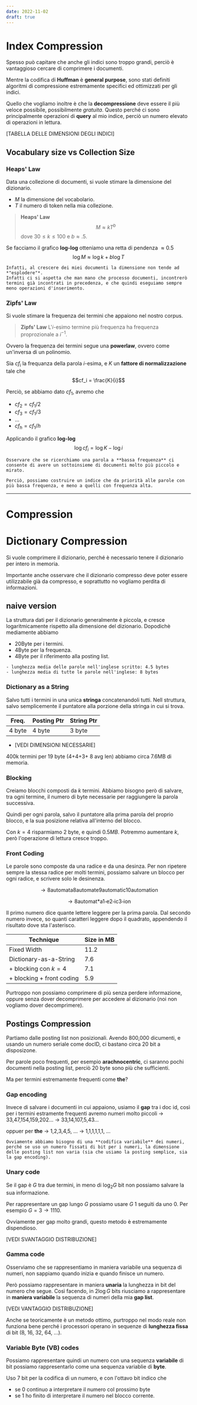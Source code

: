 ```yaml
---
date: 2022-11-02
draft: true
---
```


# Index Compression
Spesso può capitare che anche gli indici sono troppo grandi, perciò è vantaggioso cercare di comprimere i documenti.

Mentre la codifica di **Huffman** è **general purpose**, sono stati definiti algoritmi di compressione estremamente specifici ed ottimizzati per gli indici.

Quello che vogliamo inoltre è che la **decompressione** deve essere il più veloce possibile, possibilmente *gratuita*.
Questo perché ci sono principalmente operazioni di **query** al mio indice, perciò un numero elevato di operazioni in lettura.

[TABELLA DELLE DIMENSIONI DEGLI INDICI]

## Vocabulary size vs Collection Size

### Heaps' Law
Data una collezione di documenti, si vuole stimare la dimensione del dizionario.
- $M$ la dimensione del vocabolario.
- $T$ il numero di token nella mia collezione.

> **Heaps' Law**
> $$M \approx k T^b$$
> dove $30 \leq k \leq 100$ e $b \approx .5$.

Se facciamo il grafico **log-log** otteniamo una retta di pendenza $\approx 0.5$
$$\log{M} \approx \log{k} + b \log{T}$$

```ad-success
Infatti, al crescere dei miei documenti la dimensione non tende ad *"esplodere"*.
Infatti ci si aspetta che man mano che processo documenti, incontrerò termini già incontrati in precedenza, e che quindi eseguiamo sempre meno operazioni d'inserimento.
```


### Zipfs' Law
Si vuole stimare la frequenza dei termini che appaiono nel nostro corpus.

> **Zipfs' Law**
> L'$i$-esimo termine più frequenza ha frequenza proprozionale a $i^{-1}$.

Ovvero la frequenza dei termini segue una **powerlaw**, ovvero come un'inversa di un polinomio.

Sia $cf_i$ la frequanza della parola $i$-esima, e $K$ un **fattore di normalizzazione** tale che $$cf_i = \frac{K}{i}$$

Perciò, se abbiamo dato $cf_1$, avremo che
- $cf_2 = cf_1/2$
 - $cf_3 = cf_1/3$
 - ...
 - $cf_h = cf_1/h$

Applicando il grafico **log-log** 
$$\log{cf_i} = \log{K} - \log{i}$$

```ad-note
Osservare che se ricerchiamo una parola a **bassa frequenza** ci consente di avere un sottoinsieme di documenti molto più piccolo e mirato.

Perciò, possiamo costruire un indice che da priorità alle parole con più bassa frequenza, e meno a quelli con frequenza alta.
```

-----
# Compression

# Dictionary Compression
Si vuole comprimere il dizionario, perché è necessario tenere il dizionario per intero in memoria.

Importante anche osservare che il dizionario compresso deve poter essere utilizzabile già da compresso, e soprattutto no vogliamo perdita di informazioni.

## naive version
La struttura dati per il dizionario generalmente è piccola, e cresce logaritmicamente rispetto alla dimensione del dizionario.
Dopodichè mediamente abbiamo
- 20Byte per i termini.
- 4Byte per la frequenza.
- 4Byte per il riferimento alla posting list.

```ad-note
- lunghezza media delle parole nell'inglese scritto: 4.5 bytes
- lunghezza media di tutte le parole nell'inglese: 8 bytes
```

### Dictionary as a String
Salvo tutti i termini in una unica **stringa** concatenandoli tutti.
Nell struttura, salvo semplicemente il puntatore alla porzione della stringa in cui si trova.

Freq. | Posting Ptr | String Ptr
---|---|---
4 byte | 4 byte | 3 byte

- [VEDI DIMENSIONI NECESSARIE]

400k termini per 19 byte (4+4+3+ 8 avg len) abbiamo circa 7.6MB di memoria.

### Blocking
Creiamo blocchi composti da $k$ termini.
Abbiamo bisogno però di salvare, tra ogni termine, il numero di byte necessarie per raggiungere la parola successiva.

Quindi per ogni parola, salvo il puntatore alla prima parola del proprio blocco, e la sua posizione relativa all'interno del blocco.

Con $k = 4$ risparmiamo 2 byte, e quindi $0.5MB$.
Potremmo aumentare $k$, però l'operazione di lettura cresce troppo.

### Front Coding
Le parole sono composte da una radice e da una desinza.
Per non ripetere sempre la stessa radice per molti termini, possiamo salvare un blocco per ogni radice, e scrivere solo le desinenza.

$$\rightarrow8\text{automata}8\text{automate}9\text{automatic}10\text{automation}$$

$$\rightarrow 8\text{automat*a}1\square\text{e}2\square\text{ic}3\square\text{ion}$$

Il primo numero dice quante lettere leggere per la prima parola.
Dal secondo numero invece, so quanti caratteri leggere dopo il quadrato, appendendo il risultato dove sta l'asterisco.

Technique | Size in MB
---|---
Fixed Width | 11.2
Dictionary-as-a-String | 7.6
\+ blocking con $k = 4$ | 7.1
\+ blocking \+ front coding | 5.9

Purtroppo non possiamo comprimere di più senza perdere informazione, oppure senza dover decomprimere per accedere al dizionario (noi non vogliamo dover decomprimere).

## Postings Compression
Partiamo dalle posting list non posizionali.
Avendo 800,000 dicumenti, e usando un numero seriale come docID, ci bastano circa 20 bit a disposizone.

Per parole poco frequenti, per esempio **arachnocentric**, ci saranno pochi documenti nella posting list, perciò 20 byte sono più che sufficienti.

Ma per termini estremamente frequenti come **the**?

### Gap encoding
Invece di salvare i documenti in cui appaiono, usiamo il **gap** tra i doc id, così per i termini estramente frequenti avremo numeri molto piccoli
-> 33,47,154,159,202...
-> 33,14,107,5,43...

oppuer per **the**
-> 1,2,3,4,5, ...
-> 1,1,1,1,1,1, ...

```ad-note
Ovviamente abbiamo bisogno di una **codifica variabile** dei numeri, perché se uso un numero fissati di bit per i numeri, la dimensione delle posting list non varia (sia che usiamo la posting semplice, sia la gap encoding).
```

### Unary code
Se il gap è $G$ tra due termini, in meno di $\log_2{G}$ bit non possiamo salvare la sua informazione.

Per rappresentare un gap lungo $G$ possiamo usare $G$ 1 seguiti da uno $0$.
Per esempio $G = 3 \to 1110$.

Ovviamente per gap molto grandi, questo metodo è estremamente dispendioso.

[VEDI SVANTAGGIO DISTRIBUZIONE]

### Gamma code
Osserviamo che se rappresentiamo in maniera variabile una sequenza di numeri, non sappiamo quando inizia e quando finisce un numero.

Però possiamo rappresentare in maniera **unaria** la lunghezza in bit del numero che segue.
Così facendo, in $2\log{G}$ bits riusciamo a rappresentare in **maniera variabile** la sequenza di numeri della mia **gap list**.

[VEDI VANTAGGIO DISTRIBUZIONE]

Anche se teoricamente è un metodo ottimo, purtroppo nel modo reale non funziona bene perché i processori operano in sequenze di **lunghezza fissa** di bit (8, 16, 32, 64, ...).

### Variable Byte (VB) codes
Possiamo rappresentare quindi un numero con una sequenza **variabile** di bit possiamo rappresentarlo come una sequenza variablie di **byte**.

Uso 7 bit per la codifica di un numero, e con l'ottavo bit indico che 
- se 0 continuo a interpretare il numero col prossimo byte
- se 1 ho finito di interpretare il numero nel blocco corrente.
